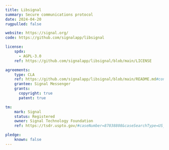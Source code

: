 ```yaml
---
title: Libsignal
summary: Secure communications protocol
date: 2024-04-20
rugpulled: false

website: https://signal.org/
code: https://github.com/signalapp/libsignal

license:
    spdx:
      - AGPL-3.0
    ref: https://github.com/signalapp/libsignal/blob/main/LICENSE

agreements:
    type: CLA
    ref: https://github.com/signalapp/libsignal/blob/main/README.md#contributions
    grantee: Signal Messenger
    grants:
      copyright: true
      patent: true

tm:
    mark: Signal
    status: Registered
    owner: Signal Technology Foundation
    ref: https://tsdr.uspto.gov/#caseNumber=87038808&caseSearchType=US_APPLICATION&caseType=DEFAULT&searchType=statusSearch

pledge:
    known: false
---
```

